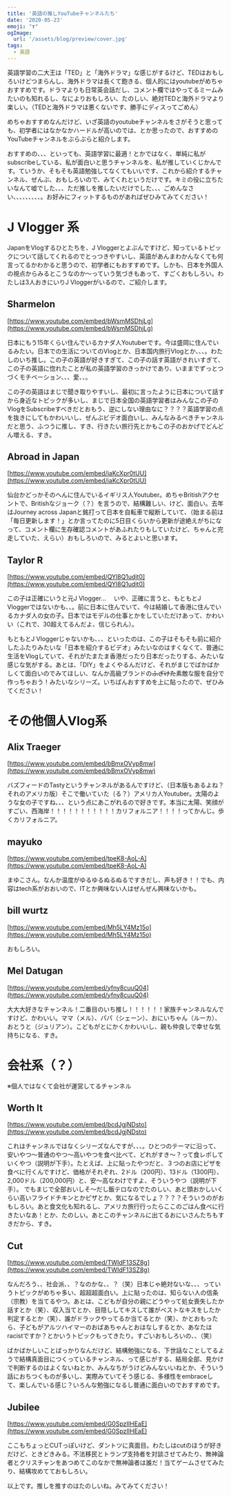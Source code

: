 ```yaml
---
title: '英語の推しYouTubeチャンネルたち'
date: '2020-05-23'
emoji: "❣"
ogImage:
  url: '/assets/blog/preview/cover.jpg'
tags:
  - 英語
---
```


英語学習の二大王は「TED」と「海外ドラマ」な感じがするけど、TEDはおもしろいけどつまらんし、海外ドラマは長くて飽きる、個人的にはyoutubeがめちゃおすすめです。ドラマよりも日常英会話だし、コメント欄ではやってるミームみたいのも知れるし、なによりおもしろい、たのしい、絶対TEDと海外ドラマより楽しい。（TEDと海外ドラマは悪くないです、勝手にディスってごめん）

めちゃおすすめなんだけど、いざ英語のyoutubeチャンネルをさがそうと思っても、初学者にはなかなかハードルが高いのでは、とか思ったので、おすすめのYouTubeチャンネルをぶらぶらと紹介します。

おすすめの、、、といっても、英語学習に最適！とかではなく、単純に私がsubscribeしている、私が面白いと思うチャンネルを、私が推していくじかんです。ていうか、そもそも英語勉強してなくてもいいです、これから紹介するチャンネル、ぜんぶ、おもしろいので、みてくれというだけです。キミの役に立ちたいなんて嘘でした、、、ただ推しを推したいだけでした、、、ごめんなさい、、、、、、、、、。お好みにフィットするものがあればぜひみてみてください！

# J Vlogger 系

JapanをVlogするひとたちを、J Vloggerとよぶんですけど、知っているトピックについて話してくれるのでとっつきやすいし、英語があんまわかんなくても何言ってるかわかると思うので、初学者にもおすすめです。しかも、日本を外国人の視点からみるとこうなのか～っていう気づきもあって、すごくおもしろい。わたしは3人おきにいりJ Vloggerがいるので、ご紹介します。

## Sharmelon

[https://www.youtube.com/embed/bWsmMSDhjLg](https://www.youtube.com/embed/bWsmMSDhjLg)

日本にもう15年くらい住んでいるカナダ人Youtuberです。今は盛岡に住んでいるみたい。日本での生活についてのVlogとか、日本国内旅行Vlogとか、、、。わたしのいち推し。この子の英語が好きすぎて、この子の話す英語がきれいすぎて、この子の英語に惚れたことが私の英語学習のきっかけであり、いままでずっとつづくモチベーション、、、愛、、。

この子の英語はまじで聞き取りやすいし、最初に言ったように日本について話すから身近なトピックが多いし、まじで日本全国の英語学習者はみんなこの子のVlogをSubscribeすべきだとおもう、逆にしない理由なに？？？？英語学習の点を抜きにしてもかわいいし、ぜんぶビデオ面白いし、みんなみるべきチャンネルだと思う、ふつうに推し、すき、行きたい旅行先とかもこの子のおかげでどんどん増える、すき。

## Abroad in Japan

[https://www.youtube.com/embed/iaKcXpr0tUU](https://www.youtube.com/embed/iaKcXpr0tUU)

仙台かどっかそのへんに住んでいるイギリス人Youtuber。めちゃBritishアクセントで、Britishなジョーク（？）を言うので、結構難しい、けど、面白い。去年はJourney across Japanと銘打って日本を自転車で縦断していて、（始まる前は「毎日更新します！」とか言ってたのに5日目くらいから更新が途絶えがちになって、コメント欄に生存確認コメントがあふれたりもしていたけど、ちゃんと完走していた、えらい）おもしろいので、みるとよいと思います。

## Taylor R

[https://www.youtube.com/embed/QYl8Q1udjt0](https://www.youtube.com/embed/QYl8Q1udjt0)

この子は正確にいうと元J Vlogger... 　いや、正確に言うと、もともとJ Vloggerではないかも、、。前に日本に住んでいて、今は結婚して香港に住んでいるカナダ人の女の子。日本ではモデルの仕事とかをしていただけあって、かわいい（これで、30超えてるんだよ、信じられん）。

もともとJ Vloggerじゃないかも、、、といったのは、この子はそもそも前に紹介したふたりみたいな「日本を紹介するビデオ」みたいなのはすくなくて、普通に生活をVlogしていて、それがたまたま香港だったり日本だったりする、みたいな感じな気がする。あとは、「DIY」をよくやるんだけど、それがまじでばかばかしくて面白いのでみてほしい、なんか高級ブランドの~~ふざけた~~素敵な服を自分で作っちゃおう！みたいなシリーズ。いちばんおすすめを上に貼ったので、ぜひみてください！

# その他個人Vlog系

## Alix Traeger

[https://www.youtube.com/embed/bBmxOVyp8mw](https://www.youtube.com/embed/bBmxOVyp8mw)

バズフィードのTastyというチャンネルがあるんですけど、（日本版もあるよね？それのアメリカ版）そこで働いていた（る？）アメリカ人Youtuber。太陽のような女の子ですね、、、という点にあこがれるので好きです。本当に太陽、笑顔がすごい、西海岸！！！！！！！！！！！カリフォルニア！！！！ってかんじ。歩くカリフォルニア。

## mayuko

[https://www.youtube.com/embed/tpeK8-AoL-A](https://www.youtube.com/embed/tpeK8-AoL-A)

まゆこさん。なんか温度がゆるゆるぬるぬるですきだし、声も好き！！でも、内容はtech系がおおいので、ITとか興味ない人はぜんぜん興味ないかも。

## bill wurtz

[https://www.youtube.com/embed/Mh5LY4Mz15o](https://www.youtube.com/embed/Mh5LY4Mz15o)

おもしろい。

## Mel Datugan

[https://www.youtube.com/embed/yfny8cuuQ04](https://www.youtube.com/embed/yfny8cuuQ04)

大大大好きなチャンネル！二番目のいち推し！！！！！！家族チャンネルなんですけど、かわいい。ママ（メル）、パパ（シェーン）、おにいちゃん（ルーカ）、おとうと（ジュリアン）。こどもがとにかくかわいいし、親も仲良しで幸せな気持ちになる、すき。

# 会社系（？）
※個人ではなくて会社が運営してるチャンネル

## Worth It

[https://www.youtube.com/embed/bcdJgjNDsto](https://www.youtube.com/embed/bcdJgjNDsto)

これはチャンネルではなくシリーズなんですが、、、。ひとつのテーマに沿って、安いやつ～普通のやつ～高いやつを食べ比べて、どれがすき～？って食レポしていくやつ（説明が下手）。たとえば、上に貼ったやつだと、３つのお店にピザを食べに行くんですけど、価格がそれぞれ、2ドル（200円）、13ドル（1300円）、2,000ドル（200,000円）と、安～高なわけですよ、そういうやつ（説明が下手）。
でもまじで全部おいしそ～だし飯テロなのでたのしい、あと頭おかしいくらい高いフライドチキンとかピザとか、気になるでしょ？？？？そういうのがおもしろい。あと食文化も知れるし、アメリカ旅行行ったらここのごはん食べに行きたいなあ！とか、たのしい。あとこのチャンネルに出てるおにいさんたちもすきだから、すき。

## Cut

[https://www.youtube.com/embed/TWIdF13SZ8g](https://www.youtube.com/embed/TWIdF13SZ8g)

なんだろう、、社会派、、？なのかな、、？（笑）日本じゃ絶対ないな、、、っていうトピックがめちゃ多い、超超超面白い。上に貼ったのは、知らない人の信条（宗教）を当てるやつ。あとは、こどもが自分の親にどうやって処女喪失したか話すとか（笑）、収入当てとか、目隠ししてキスして誰がベストなキスをしたか判定するとか（笑）、誰がドラックやってるか当てるとか（笑）、かとおもったら、子どもがアルツハイマーのおばあちゃんとおはなしするとか、あなたはracistですか？とかいうトピックもってきたり。すごいおもしろいの、、（笑）

ばかばかしいことばっかりなんだけど、結構勉強になる、下世話なことしてるようで結構真面目につくっているチャンネル、って感じがする、結局全部、見かけで判断するのはよくないねとか、みんなちがうけどみんないいねとか、そういう話におちつくものが多いし、実際みていてそう感じる、多様性をembraceして、楽しんでいる感じ？いろんな勉強になるし普通に面白いのでおすすめです。

## Jubilee

[https://www.youtube.com/embed/G0SpzIIHEaE](https://www.youtube.com/embed/G0SpzIIHEaE)

ここもちょっとCUTっぽいけど、ダントツに真面目。わたしはcutのほうが好きだけど、ときどきみる。不法移民とトランプ支持者を対談させてみたり、無神論者とクリスチャンをあつめてこのなかで無神論者は誰だ！当てゲームさせてみたり、結構攻めてておもしろい。


以上です。推しを推すのはたのしいね。みてみてください！